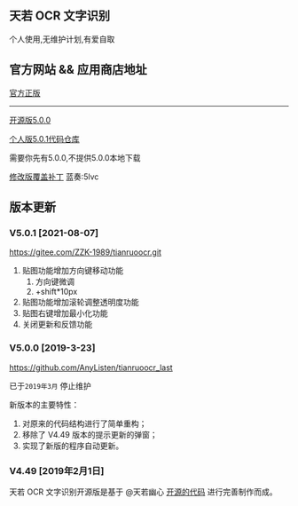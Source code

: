 ## 天若 OCR 文字识别
个人使用,无维护计划,有爱自取
## 官方网站 && 应用商店地址

[官方正版](https://meta.appinn.net/t/topic/9840) 

---

[开源版5.0.0](https://github.com/AnyListen/tianruoocr_last )

[个人版5.0.1代码仓库](https://gitee.com/ZZK-1989/tianruoocr.git)

需要你先有5.0.0,不提供5.0.0本地下载

[修改版覆盖补丁](https://wwa.lanzoui.com/b016n4lgh) 蓝奏:5lvc  
## 版本更新

### V5.0.1 [2021-08-07]
https://gitee.com/ZZK-1989/tianruoocr.git

1. 贴图功能增加方向键移动功能
   1. 方向键微调
   2. +shift*10px
2. 贴图功能增加滚轮调整透明度功能 
3. 贴图右键增加最小化功能 
4. 关闭更新和反馈功能

### V5.0.0 [2019-3-23]

https://github.com/AnyListen/tianruoocr_last 

已于`2019年3月` 停止维护

新版本的主要特性：
1. 对原来的代码结构进行了简单重构；
2. 移除了 V4.49 版本的提示更新的弹窗；
3. 实现了新版的程序自动更新。

### V4.49 [2019年2月1日]
天若 OCR 文字识别开源版是基于 @天若幽心  [开源的代码](https://github.com/tianruoyouxin/tianruoocr_last) 进行完善制作而成。
